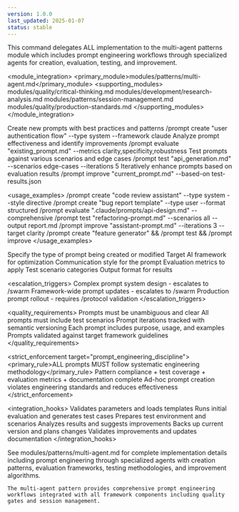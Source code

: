 ```yaml
---
version: 1.0.0
last_updated: 2025-01-07
status: stable
---
```


<command purpose="AI prompt engineering workflows for creating, evaluating, testing, and improving prompts with systematic methodology">
  
  <delegation target="modules/patterns/multi-agent.md">
    This command delegates ALL implementation to the multi-agent patterns module which includes prompt engineering workflows through specialized agents for creation, evaluation, testing, and improvement.
  </delegation>
  
  <module_integration>
    <primary_module>modules/patterns/multi-agent.md</primary_module>
    <supporting_modules>
      <module>modules/quality/critical-thinking.md</module>
      <module>modules/development/research-analysis.md</module>
      <module>modules/patterns/session-management.md</module>
      <module>modules/quality/production-standards.md</module>
    </supporting_modules>
  </module_integration>
  
  <subcommands>
    <subcommand name="create">
      <purpose>Create new prompts with best practices and patterns</purpose>
      <example>/prompt create "user authentication flow" --type system --framework claude</example>
    </subcommand>
    <subcommand name="evaluate">
      <purpose>Analyze prompt effectiveness and identify improvements</purpose>
      <example>/prompt evaluate "existing_prompt.md" --metrics clarity,specificity,robustness</example>
    </subcommand>
    <subcommand name="test">
      <purpose>Test prompts against various scenarios and edge cases</purpose>
      <example>/prompt test "api_generation.md" --scenarios edge-cases --iterations 5</example>
    </subcommand>
    <subcommand name="improve">
      <purpose>Iteratively enhance prompts based on evaluation results</purpose>
      <example>/prompt improve "current_prompt.md" --based-on test-results.json</example>
    </subcommand>
  </subcommands>
  
  <usage_examples>
    <example type="create_system">/prompt create "code review assistant" --type system --style directive</example>
    <example type="create_user">/prompt create "bug report template" --type user --format structured</example>
    <example type="evaluate_existing">/prompt evaluate ".claude/prompts/api-design.md" --comprehensive</example>
    <example type="test_scenarios">/prompt test "refactoring-prompt.md" --scenarios all --output report.md</example>
    <example type="improve_iterative">/prompt improve "assistant-prompt.md" --iterations 3 --target clarity</example>
    <example type="workflow_complete">/prompt create "feature generator" &amp;&amp; /prompt test &amp;&amp; /prompt improve</example>
  </usage_examples>
  
  <parameters>
    <parameter name="--type" values="system|user|assistant|hybrid" default="system">
      <purpose>Specify the type of prompt being created or modified</purpose>
    </parameter>
    <parameter name="--framework" values="claude|gpt|general" default="claude">
      <purpose>Target AI framework for optimization</purpose>
    </parameter>
    <parameter name="--style" values="directive|conversational|structured|narrative" default="directive">
      <purpose>Communication style for the prompt</purpose>
    </parameter>
    <parameter name="--metrics" values="clarity|specificity|robustness|effectiveness|all" default="all">
      <purpose>Evaluation metrics to apply</purpose>
    </parameter>
    <parameter name="--scenarios" values="basic|edge-cases|adversarial|all" default="basic">
      <purpose>Test scenario categories</purpose>
    </parameter>
    <parameter name="--output" values="console|file|both" default="console">
      <purpose>Output format for results</purpose>
    </parameter>
  </parameters>
  
  <escalation_triggers>
    <trigger condition="multi_prompt_system">Complex prompt system design - escalates to /swarm</trigger>
    <trigger condition="framework_prompts">Framework-wide prompt updates - escalates to /swarm</trigger>
    <trigger condition="production_deployment">Production prompt rollout - requires /protocol validation</trigger>
  </escalation_triggers>
  
  <quality_requirements>
    <requirement name="clarity">Prompts must be unambiguous and clear</requirement>
    <requirement name="testability">All prompts must include test scenarios</requirement>
    <requirement name="versioning">Prompt iterations tracked with semantic versioning</requirement>
    <requirement name="documentation">Each prompt includes purpose, usage, and examples</requirement>
    <requirement name="validation">Prompts validated against target framework guidelines</requirement>
  </quality_requirements>
  
  <strict_enforcement target="prompt_engineering_discipline">
    <primary_rule>ALL prompts MUST follow systematic engineering methodology</primary_rule>
    <verification>Pattern compliance + test coverage + evaluation metrics + documentation complete</verification>
    <consequence>Ad-hoc prompt creation violates engineering standards and reduces effectiveness</consequence>
  </strict_enforcement>
  
  <integration_hooks>
    <hook type="pre_create">Validates parameters and loads templates</hook>
    <hook type="post_create">Runs initial evaluation and generates test cases</hook>
    <hook type="pre_test">Prepares test environment and scenarios</hook>
    <hook type="post_test">Analyzes results and suggests improvements</hook>
    <hook type="pre_improve">Backs up current version and plans changes</hook>
    <hook type="post_improve">Validates improvements and updates documentation</hook>
  </integration_hooks>
  
  <reference>
    See modules/patterns/multi-agent.md for complete implementation details including prompt engineering through specialized agents with creation patterns, evaluation frameworks, testing methodologies, and improvement algorithms.
    
    The multi-agent pattern provides comprehensive prompt engineering workflows integrated with all framework components including quality gates and session management.
  </reference>
  
</command>